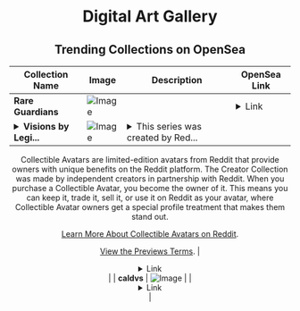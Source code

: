 <div align="center">

# Digital Art Gallery

## Trending Collections on OpenSea

| Collection Name                       | Image                                                                                     | Description                       | OpenSea Link                                                                                          |
|---------------------------------------|-------------------------------------------------------------------------------------------|-----------------------------------|--------------------------------------------------------------------------------------------------------|
| **Rare Guardians** | ![Image](https://i.seadn.io/s/raw/files/0b51a5fc333eeb574a9314c024153ffc.jpg?w=500&auto=format?w=200&auto=format) |  | <details><summary>Link</summary>[Rare Guardians](https://opensea.io/collection/rare-guardians)</details> |
| **<details><summary>Visions by Legi...</summary>Visions by Legionaut x Reddit Collectible Avatars</details>** | ![Image](https://i.seadn.io/s/raw/files/981f668048d8a7308c6843985bf26539.png?w=500&auto=format?w=200&auto=format) | <details><summary>This series was created by Red...</summary>This series was created by Reddit user Legionaut as a part of the Collectible Avatars Creator Program. You can [check out the creator's profile on Reddit](https://www.reddit.com/user/Legionaut/).

Collectible Avatars are limited-edition avatars from Reddit that provide owners with unique benefits on the Reddit platform. The Creator Collection was made by independent creators in partnership with Reddit. When you purchase a Collectible Avatar, you become the owner of it. This means you can keep it, trade it, sell it, or use it on Reddit as your avatar, where Collectible Avatar owners get a special profile treatment that makes them stand out.

[Learn More About Collectible Avatars on Reddit](https://reddithelp.com/hc/en-us/articles/6213835889044).

[View the Previews Terms](https://www.redditinc.com/policies/previews-terms).</details> | <details><summary>Link</summary>[Visions by Legionaut x Reddit Collectible Avatars](https://opensea.io/collection/visions-by-legionaut-x-reddit-collectible-avatars)</details> |
| **caldvs** | ![Image](https://i.seadn.io/s/raw/files/295910d38dbdbbfa613c7b1b526ce57a.jpg?w=500&auto=format?w=200&auto=format) |  | <details><summary>Link</summary>[caldvs](https://opensea.io/collection/caldvs)</details> |

</div>